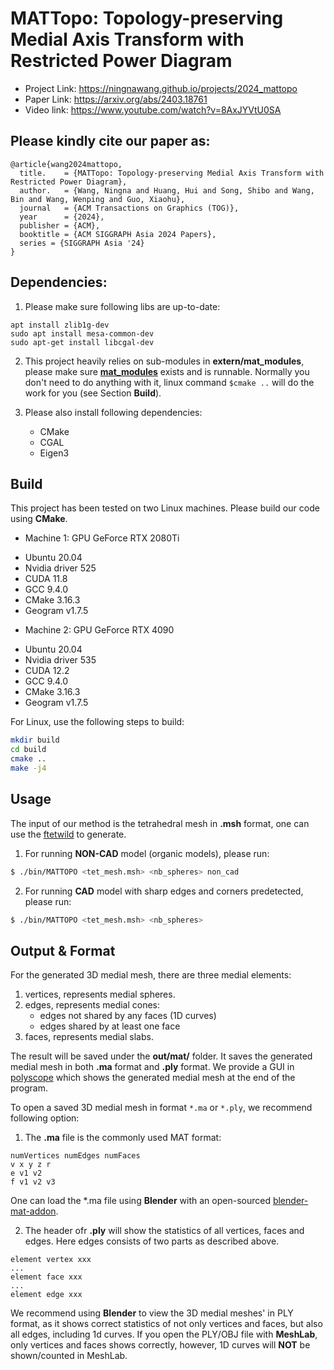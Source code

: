 # MATTopo: Topology-preserving Medial Axis Transform with Restricted Power Diagram

- Project Link: https://ningnawang.github.io/projects/2024_mattopo
- Paper Link: https://arxiv.org/abs/2403.18761
- Video link: https://www.youtube.com/watch?v=8AxJYVtU0SA

## Please kindly cite our paper as:
```
@article{wang2024mattopo,
  title.    = {MATTopo: Topology-preserving Medial Axis Transform with Restricted Power Diagram},
  author.   = {Wang, Ningna and Huang, Hui and Song, Shibo and Wang, Bin and Wang, Wenping and Guo, Xiaohu},
  journal   = {ACM Transactions on Graphics (TOG)},
  year      = {2024},
  publisher = {ACM},
  booktitle = {ACM SIGGRAPH Asia 2024 Papers},
  series = {SIGGRAPH Asia '24}
}
```

## Dependencies:

1. Please make sure following libs are up-to-date:

```
apt install zlib1g-dev
sudo apt install mesa-common-dev
sudo apt-get install libcgal-dev
```

2. This project heavily relies on sub-modules in **extern/mat_modules**, please make sure **[mat_modules](https://github.com/ningnawang/mat_modules)** exists and is runnable. Normally you don't need to do anything with it, linux command `$cmake ..` will do the work for you (see Section **Build**).

3. Please also install following dependencies:
    * CMake
    * CGAL
    * Eigen3

## Build

This project has been tested on two Linux machines. 
Please build our code using **CMake**.

- Machine 1: GPU GeForce RTX 2080Ti
* Ubuntu 20.04
* Nvidia driver 525
* CUDA 11.8
* GCC 9.4.0
* CMake 3.16.3
* Geogram v1.7.5

- Machine 2: GPU GeForce RTX 4090
* Ubuntu 20.04
* Nvidia driver 535
* CUDA 12.2
* GCC 9.4.0
* CMake 3.16.3
* Geogram v1.7.5


For Linux, use the following steps to build:

```bash
mkdir build
cd build
cmake ..
make -j4
```

## Usage

The input of our method is the tetrahedral mesh in **.msh** format, one can use the [ftetwild](https://github.com/wildmeshing/fTetWild) to generate.

1. For running **NON-CAD** model (organic models), please run:
```bash
$ ./bin/MATTOPO <tet_mesh.msh> <nb_spheres> non_cad
```

2. For running **CAD** model with sharp edges and corners predetected, please run:
```bash
$ ./bin/MATTOPO <tet_mesh.msh> <nb_spheres>
```

## Output & Format

For the generated 3D medial mesh, there are three medial elements:
1. vertices, represents medial spheres.
2. edges, represents medial cones:
   - edges not shared by any faces (1D curves)
   - edges shared by at least one face
3. faces, represents medial slabs.


The result will be saved under the **out/mat/** folder. It saves the generated medial mesh in both **.ma** format and **.ply** format. 
We provide a GUI in [polyscope](https://polyscope.run/) which shows the generated medial mesh at the end of the program.

To open a saved 3D medial mesh in format `*.ma` or `*.ply`, we recommend following option:

1. The **.ma** file is the commonly used MAT format:
```
numVertices numEdges numFaces
v x y z r
e v1 v2
f v1 v2 v3
```
One can load the *.ma file using **Blender** with an open-sourced [blender-mat-addon](https://github.com/songshibo/blender-mat-addon).

2. The header ofr **.ply** will show the statistics of all vertices, faces and edges. Here edges consists of two parts as described above.
```
element vertex xxx
...
element face xxx
...
element edge xxx
```

We recommend using **Blender** to view the 3D medial meshes' in PLY format, as it shows correct statistics of not only vertices and faces, but also all edges, including 1d curves. If you open the PLY/OBJ file with **MeshLab**, only vertices and faces shows correctly, however, 1D curves will **NOT** be shown/counted in MeshLab.


